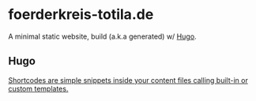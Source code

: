 # foerderkreis-totila.de

A minimal static website, build (a.k.a generated) w/ [Hugo](https://gohugo.io/).

## Hugo

[Shortcodes are simple snippets inside your content files calling built-in or custom templates.](https://gohugo.io/content-management/shortcodes/)